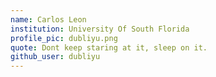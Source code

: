 ```yaml
---
name: Carlos Leon
institution: University Of South Florida
profile_pic: dubliyu.png
quote: Dont keep staring at it, sleep on it.
github_user: dubliyu
---
```

